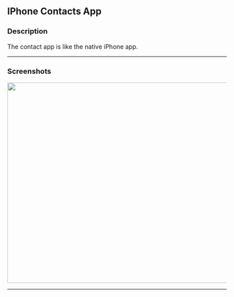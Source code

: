 ## IPhone Contacts App ##


### Description ###

 The contact app is like the native iPhone app.
 - - - -
### Screenshots ###

<img src="https://user-images.githubusercontent.com/94231197/151199164-8254bda7-df3d-46a9-9b14-4d058aa51729.png" width="600" height="460">

- - - -
